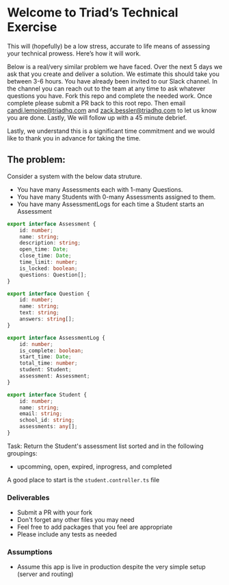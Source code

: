 # Welcome to Triad’s Technical Exercise

This will (hopefully) be a low stress, accurate to life means of assessing your technical prowess. Here’s how it will work.

Below is a real/very similar problem we have faced. Over the next 5 days we ask that you create and deliver a solution. We estimate this should take you between 3-6 hours. You have already been invited to our Slack channel. In the channel you can reach out to the team at any time to ask whatever questions you have. Fork this repo and complete the needed work.  Once complete please submit a PR back to this root repo.  Then email candi.lemoine@triadhq.com and zack.bessler@triadhq.com to let us know you are done.  Lastly, We will follow up with a 45 minute debrief.

Lastly, we understand this is a significant time commitment and we would like to thank you in advance for taking the time.

## The problem:

Consider a system with the below data struture.

-   You have many Assessments each with 1-many Questions.
-   You have many Students with 0-many Assessments assigned to them.
-   You have many AssessmentLogs for each time a Student starts an Assessment

```typescript
export interface Assessment {
    id: number;
    name: string;
    description: string;
    open_time: Date;
    close_time: Date;
    time_limit: number;
    is_locked: boolean;
    questions: Question[];
}

export interface Question {
    id: number;
    name: string;
    text: string;
    answers: string[];
}

export interface AssessmentLog {
    id: number;
    is_complete: boolean;
    start_time: Date;
    total_time: number;
    student: Student;
    assessment: Assessment;
}

export interface Student {
    id: number;
    name: string;
    email: string;
    school_id: string;
    assessments: any[];
}
```

Task: Return the Student's assessment list sorted and in the following groupings:

-   upcomming, open, expired, inprogress, and completed

A good place to start is the `student.controller.ts` file


### Deliverables

-   Submit a PR with your fork
-   Don't forget any other files you may need
-   Feel free to add packages that you feel are appropriate
-   Please include any tests as needed

### Assumptions 
-   Assume this app is live in production despite the very simple setup (server and routing)
